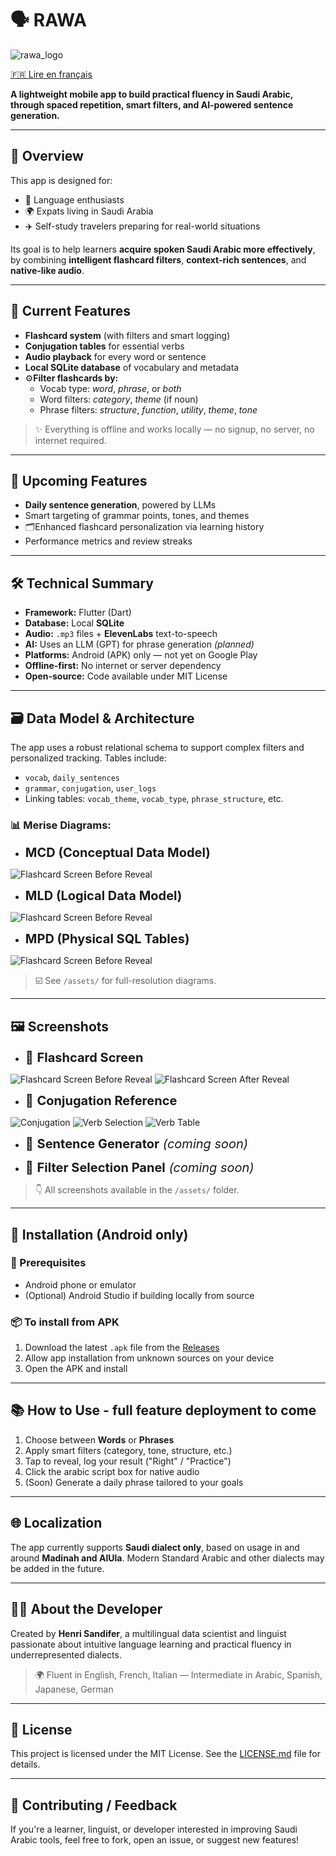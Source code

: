 # 🗣️ RAWA

![rawa_logo](assets/visuals/rawa_logo.png)

[🇫🇷 Lire en français](README.fr.md)

**A lightweight mobile app to build practical fluency in Saudi Arabic, through spaced repetition, smart filters, and AI-powered sentence generation.**

---

## 📱 Overview

This app is designed for:
- 🧠 Language enthusiasts
- 🌍 Expats living in Saudi Arabia
- ✈️ Self-study travelers preparing for real-world situations

Its goal is to help learners **acquire spoken Saudi Arabic more effectively**, by combining **intelligent flashcard filters**, **context-rich sentences**, and **native-like audio**.

---

## 🧠 Current Features

- **Flashcard system** (with filters and smart logging)
- **Conjugation tables** for essential verbs
- **Audio playback** for every word or sentence
- **Local SQLite database** of vocabulary and metadata
- ⚙**Filter flashcards by:**
  - Vocab type: *word*, *phrase*, or *both*
  - Word filters: *category*, *theme* (if noun)
  - Phrase filters: *structure*, *function*, *utility*, *theme*, *tone*

> ✨ Everything is offline and works locally — no signup, no server, no internet required.

---

## 🔮 Upcoming Features

- **Daily sentence generation**, powered by LLMs
- Smart targeting of grammar points, tones, and themes
- 🗂Enhanced flashcard personalization via learning history
- Performance metrics and review streaks

---

## 🛠️ Technical Summary

- **Framework:** Flutter (Dart)
- **Database:** Local **SQLite**
- **Audio:** `.mp3` files + **ElevenLabs** text-to-speech
- **AI:** Uses an LLM (GPT) for phrase generation *(planned)*
- **Platforms:** Android (APK) only — not yet on Google Play
- **Offline-first:** No internet or server dependency
- **Open-source:** Code available under MIT License

---

## 🗃️ Data Model & Architecture

The app uses a robust relational schema to support complex filters and personalized tracking. Tables include:

- `vocab`, `daily_sentences`
- `grammar`, `conjugation`, `user_logs`
- Linking tables: `vocab_theme`, `vocab_type`, `phrase_structure`, etc.

### 📊 Merise Diagrams:
- <span style="font-size: 20px;">**MCD (Conceptual Data Model)**</span>
&nbsp;

![Flashcard Screen Before Reveal](assets/visuals/MCD.png)

- <span style="font-size: 20px;">**MLD (Logical Data Model)**</span>
&nbsp;

![Flashcard Screen Before Reveal](assets/visuals/MLD.png)

- <span style="font-size: 20px;">**MPD (Physical SQL Tables)**</span>
&nbsp;

![Flashcard Screen Before Reveal](assets/visuals/MPD.png) 

> ☑️ See `/assets/` for full-resolution diagrams.

---

## 🖼️ Screenshots

- <span style="font-size: 20px;">📲 **Flashcard Screen**</span>
&nbsp;

![Flashcard Screen Before Reveal](assets/visuals/before_reveal.png)
![Flashcard Screen After Reveal](assets/visuals/after_reveal.png)

- <span style="font-size: 20px;">🧮 **Conjugation Reference**</span>
&nbsp;

![Conjugation](assets/visuals/conjugation.png)
![Verb Selection](assets/visuals/verb_selection.png)
![Verb Table](assets/visuals/verb_table.png)

- <span style="font-size: 20px;">🧠 **Sentence Generator** *(coming soon)*</span>
&nbsp;


- <span style="font-size: 20px;">📂 **Filter Selection Panel** *(coming soon)*</span>
&nbsp;


> 👇 All screenshots available in the `/assets/` folder.

---

## 🚀 Installation (Android only)

### 🔧 Prerequisites
- Android phone or emulator
- (Optional) Android Studio if building locally from source

### 📦 To install from APK
1. Download the latest `.apk` file from the [Releases](https://github.com/HenriSandifer/Saudi_Arabic_Flash_Cards_Flutter/releases/latest)
2. Allow app installation from unknown sources on your device
3. Open the APK and install

---

## 📚 How to Use - full feature deployment to come

1. Choose between **Words** or **Phrases**
2. Apply smart filters (category, tone, structure, etc.)
3. Tap to reveal, log your result ("Right" / "Practice")
4. Click the arabic script box for native audio
5. (Soon) Generate a daily phrase tailored to your goals

---

## 🌐 Localization

The app currently supports **Saudi dialect only**, based on usage in and around **Madinah and AlUla**. Modern Standard Arabic and other dialects may be added in the future.

---

## 👨‍💻 About the Developer

Created by **Henri Sandifer**, a multilingual data scientist and linguist passionate about intuitive language learning and practical fluency in underrepresented dialects.

> 🌍 Fluent in English, French, Italian — Intermediate in Arabic, Spanish, Japanese, German

---

## 📄 License

This project is licensed under the MIT License. See the [LICENSE.md](LICENSE.md) file for details.

---

## 🌟 Contributing / Feedback

If you're a learner, linguist, or developer interested in improving Saudi Arabic tools, feel free to fork, open an issue, or suggest new features!
